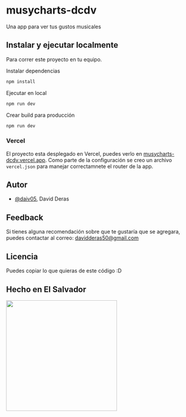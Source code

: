# musycharts-dcdv

Una app para ver tus gustos musicales

## Instalar y ejecutar localmente

Para correr este proyecto en tu equipo.

Instalar dependencias
```bash
npm install
```
Ejecutar en local
```bash
npm run dev
```
Crear build para producción
```bash
npm run dev
```

### Vercel

El proyecto esta desplegado en Vercel, puedes verlo en [musycharts-dcdv.vercel.app](https://musycharts-dcdv.vercel.app/).
Como parte de la configuración se creo un archivo `vercel.json` para manejar correctamnete el router de la app.

## Autor

- [@daiv05](https://www.github.com/daiv05), David Deras

## Feedback

Si tienes alguna recomendación sobre que te gustaría que se agregara, puedes contactar al correo: davidderas50@gmail.com

## Licencia

Puedes copiar lo que quieras de este código :D

## Hecho en El Salvador
<img  src="https://musycharts-dcdv.vercel.app/assets/musylogo22-220e9f8e.png" width="300">

